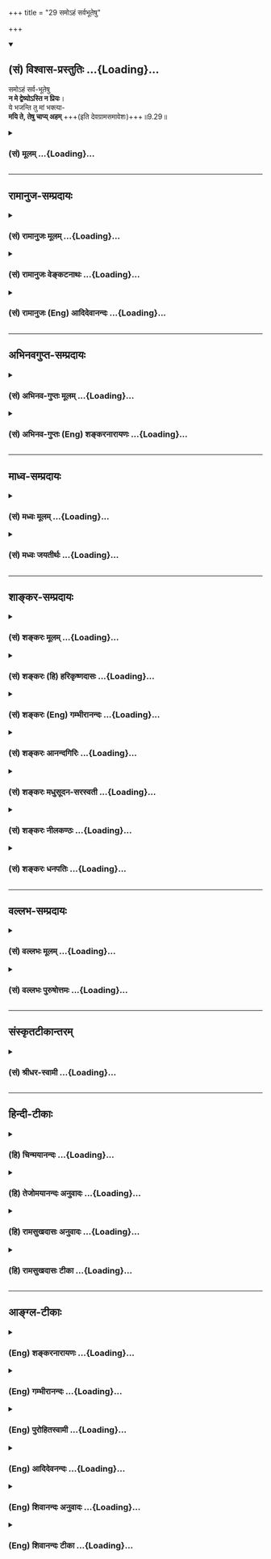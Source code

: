 +++
title = "29 समोऽहं सर्वभूतेषु"

+++
<div class="js_include" newlevelforh1="2" title="(सं) विश्वास-प्रस्तुतिः" unfilled url="/mahAbhAratam/vyAsaH/shlokashaH/06-bhIShma-parva/03-bhagavad-gItA-parva/saMskRtam/vishvAsa-prastutiH/09_rAja-vidyA-rAja-guhy/29_samo-haM_sarvabhU.md">
<details open><summary><h2>(सं) विश्वास-प्रस्तुतिः ...{Loading}...</h2></summary>

समोऽहं सर्व-भूतेषु  
**न मे द्वेष्योऽस्ति न प्रियः**।  
ये भजन्ति तु मां भक्त्या-  
**मयि ते, तेषु चाप्य् अहम्** +++(इति देवग्रामसमावेशः)+++॥9.29॥
</details>
</div>
<div class="js_include collapsed" newlevelforh1="3" title="(सं) मूलम्" unfilled url="/mahAbhAratam/vyAsaH/shlokashaH/06-bhIShma-parva/03-bhagavad-gItA-parva/saMskRtam/mUlam/09_rAja-vidyA-rAja-guhy/29_samo-haM_sarvabhU.md">
<details><summary><h3>(सं) मूलम् ...{Loading}...</h3></summary>

समोऽहं सर्वभूतेषु न मे द्वेष्योऽस्ति न प्रियः।  
ये भजन्ति तु मां भक्त्या मयि ते तेषु चाप्यहम्।।9.29।।
</details>
</div>


_________________
## रामानुज-सम्प्रदायः
<div class="js_include collapsed" newlevelforh1="3" title="(सं) रामानुजः मूलम्" unfilled url="/mahAbhAratam/vyAsaH/shlokashaH/06-bhIShma-parva/03-bhagavad-gItA-parva/saMskRtam/rAmAnujaH/mUlam/09_rAja-vidyA-rAja-guhy/29_samo-haM_sarvabhU.md">
<details><summary><h3>(सं) रामानुजः मूलम् ...{Loading}...</h3></summary>

।।9.29।। देवतिर्यङ्मनुष्यस्थावरात्मना स्थितेषु जातितः च आकारतः स्वभावतो
ज्ञानतः च अत्यन्तोत्कृष्टापकृष्टरूपेण वर्तमानेषु सर्वेषु **भूतेषु**
समाश्रयणीयत्वेन **समः अहम्** अयं जात्याकारस्वभावज्ञानादिभिः निकृष्ट इति
समाश्रयणे **न मे द्वेष्यः** अस्ति उद्वेजनीयतया न त्याज्यः अस्ति तथा
समाश्रितत्वातिरेकेण जात्यादिभिः अत्यन्तोत्कृष्टः अयम् इति तद्युक्ततया
समाश्रयणे **न** कश्चित् **प्रियः** अस्ति न संग्राह्यः अस्ति। अपि तु
अत्यर्थमत्प्रियत्वेन मद्भजनेन विना आत्मधारणालाभात् मद्भजनैकप्रयोजना **ये
मां** भजन्ते **ते** जात्यादिभिः उत्कृष्टाः अपकृष्टा वा
मत्समानगुणवद्यथासुखं मयि एव वर्तन्ते अहम् अपि तेषु मदुत्कृष्टेषु इव
वर्ते।

</details>
</div>
<div class="js_include collapsed" newlevelforh1="3" title="(सं) रामानुजः वेङ्कटनाथः" unfilled url="/mahAbhAratam/vyAsaH/shlokashaH/06-bhIShma-parva/03-bhagavad-gItA-parva/saMskRtam/rAmAnujaH/venkaTanAthaH/09_rAja-vidyA-rAja-guhy/29_samo-haM_sarvabhU.md">
<details><summary><h3>(सं) रामानुजः वेङ्कटनाथः ...{Loading}...</h3></summary>

  
  
।।9.29।। दुर्लभसुलभोत्कृष्टापकृष्टादिद्रव्यतारतम्यादशनेन स्वीकारःपत्रम्
\[9।26\] इति श्लोकेन प्रोक्तः तेन सौलभ्यमुक्तं भवति;यत्करोषि \[9।27\]
इत्यादिना क्रियमाणस्य सर्वस्य बुद्धिविशेषमात्रेण तदाराधनत्वसम्पत्त्या
तदेव दृढीकृतम् अथ भक्तियोगाधिकारिप्रशंसनपरेसमोऽहम् इति श्लोके तु
जात्याकारादितारतम्यानादरेण भक्तैः स्वस्यैकरस्यमुच्यते। तेन सौशील्यमुक्तं
भवति। कंसादिनिग्रहादक्रूराद्यनुग्रहात्तत्कुरुष्व मदर्पणम्
\[9।27\]मामुपैष्यसि \[9।28\] इत्याद्युक्तेश्च जाता रागद्वेषशङ्का
प्रतिक्षेप्येत्यभिप्रायेणाह -- ममेति। अहंशब्दोऽत्र स्वेतरव्यवच्छेदपर
इत्यभिप्रायेणअतिलोकमित्युक्तम्। समोऽहम् इत्यस्य प्रतिशिरोभूतं वैषम्यं
सर्वशब्देन विवक्षितमित्यभिप्रायेणाहदेवेति। जातितः
देवत्वमनुष्यत्वब्राह्मणत्वक्षत्रियत्वादेःआकारतः
अभिरूपस्त्रीत्वपुंस्त्वसमविषमाङ्गत्वादेः। वक्ष्यति हियेऽपि स्युः
पापयोनयः। स्त्रियो वैश्यास्तथा शूद्राः \[9।32\] इति। स्वभावतः इत्यनेन
सात्त्विकराजसत्वादिकं विवक्षितम्। देवादीनां भगवत्समाश्रयणंतदुपर्यपि
बादरायणः सम्भवात् \[ब्र.सू.1।3।26\] इत्यधिकरणे समर्थितम् तिरश्चामपि
गजेन्द्रवानरेन्द्रादिषु पुण्याधिक्यनिबन्धनज्ञानविशेषवत्सु प्रथितम्।
तस्मात्तिर्यगधिकरणाविरोधः। स्थावरेष्वपि शापादिजातेषु क्वचिज्ज्ञानं
महर्षयः कथयन्ति। ततश्च मनोवृत्तिरूपं समाश्रयणं तत्रापि सम्भवेदेव। न मे
द्वेष्योऽस्ति न प्रियः इत्यस्य प्रतिषेधस्य प्रसङ्गसाकाङ्क्षत्वात्
जात्यादिभिर्निकर्षोत्कर्षौ प्रतिषेध्यप्रसञ्जकतयोक्तावित्याहअयमिति।
तद्द्वेष्यत्वप्रियत्वे हि त्याज्यात्याज्यत्वसङ्ग्राह्यत्वार्थे इति
तन्निषेधात्तन्निषेधः फलित इत्यभिप्रायेणोक्तम्उद्वेजनीयतया न
त्याज्योऽस्तीति;न सङ्ग्राह्योऽस्तीति च।
समाश्रयणाधीनप्रियत्वप्रतिषेधभयात्समाश्रितत्वातिरेकेणेत्युक्तम्। यदि; न
प्रियत्वहेतुतया प्रसिद्धाज्जात्यादिभिरुत्कर्षात्प्रियत्वम्; कुतस्तर्हि
यदि न कुतश्चित्;स च मम प्रियः इत्यादिविरोध इति शङ्कानिराकरणार्थस्तुशब्द
इत्यभिप्रायेणाहअपित्विति। भक्त्या भजन्ति इत्यनयोः
पौनरुक्त्यपरिहारायान्वयमाहअत्यर्थेति। ये
इत्येतदुत्कर्षापकर्षानियमाभिप्रायमित्याहते जात्यादिभिरिति।
तुल्यानामिवान्योन्यमैकरस्यमिहमयि इत्यादिना
विवक्षितमित्यभिप्रायेणोक्तंमत्समानगुणवद्यथासुखमिति। ननु स्वामित्वेन
त्वामनुसन्धाय भजतां कथं त्वयि समानगुणवद्वृत्तिरित्यस्योत्तरंतेषु
चाप्यहम् इत्यनेनोच्यत इत्यभिप्रायेणाहअहमपीति। सौशील्यातिरेकतो
मत्तोऽप्युत्कृष्टानिवाहंशिरसा देवः प्रतिगृह्णाति \[म.भा.12।343।64\]
इत्युक्तप्रक्रियया सम्भावयामि ततश्च ते
मत्परमेश्वरत्वाद्यनुसन्धाननिबन्धनसाध्वसविधुराः सुखं मां सेवन्त इति भावः।
अहं च ते चान्योन्यं पित्रादिष्विव न्यस्तभरा इति पिण्डितार्थः।
स्वजातिप्रतिनियतधर्मैर्भजनान्नापकृष्टजातिनिर्देशविरोधः।  
  

</details>
</div>
<div class="js_include collapsed" newlevelforh1="3" title="(सं) रामानुजः (Eng) आदिदेवानन्दः" unfilled url="/mahAbhAratam/vyAsaH/shlokashaH/06-bhIShma-parva/03-bhagavad-gItA-parva/saMskRtam/rAmAnujaH/english/AdidevAnandaH/09_rAja-vidyA-rAja-guhy/29_samo-haM_sarvabhU.md">
<details><summary><h3>(सं) रामानुजः (Eng) आदिदेवानन्दः ...{Loading}...</h3></summary>

9.29 Being a refuge for all, I am the same to all creation, be they gods, animals, men or immovables, who exist differentiated from the highest to the lowest according to their birth, form, nature and knowledge. With regard to those seeking refuge, none is hateful because of inferiority in status by birth, form, nature, knowledge etc. No one is discarded as an object of odium. Likewise, it is not that one who has resorted to Me is dear to Me on account of any consideration like birth,
status etc. That he has taken refuge in Me is the only consideration.
The meaning is no one is accepted as a refuge for reasons like birth.
But those who worship Me as their sole objective I like, because I am exceedingly dear to them, and because they find it impossible to sustain themselves without My worship. So they abide in Me, irrespective of whether they are exalted or humble by birth etc. They abide in Me, as if they possess alities eal to Mine. I also abide in them, as if they are My superiors. Moreover:

</details>
</div>


_________________
## अभिनवगुप्त-सम्प्रदायः
<div class="js_include collapsed" newlevelforh1="3" title="(सं) अभिनव-गुप्तः मूलम्" unfilled url="/mahAbhAratam/vyAsaH/shlokashaH/06-bhIShma-parva/03-bhagavad-gItA-parva/saMskRtam/abhinava-guptaH/mUlam/09_rAja-vidyA-rAja-guhy/29_samo-haM_sarvabhU.md">
<details><summary><h3>(सं) अभिनव-गुप्तः मूलम् ...{Loading}...</h3></summary>

।।9.29 -- 9.31।। सम इत्यादि प्रणश्यतीत्यन्तम्। प्रतिजाने इति।
युक्तियुक्तोऽयमर्थो भगवत्प्रतिज्ञातत्वात् सुष्ठुतमां दृढो भवति।

</details>
</div>
<div class="js_include collapsed" newlevelforh1="3" title="(सं) अभिनव-गुप्तः (Eng) शङ्करनारायणः" unfilled url="/mahAbhAratam/vyAsaH/shlokashaH/06-bhIShma-parva/03-bhagavad-gItA-parva/saMskRtam/abhinava-guptaH/english/shankaranArAyaNaH/09_rAja-vidyA-rAja-guhy/29_samo-haM_sarvabhU.md">
<details><summary><h3>(सं) अभिनव-गुप्तः (Eng) शङ्करनारायणः ...{Loading}...</h3></summary>

9.29 See Comment under 9.31

</details>
</div>


_________________
## माध्व-सम्प्रदायः
<div class="js_include collapsed" newlevelforh1="3" title="(सं) मध्वः मूलम्" unfilled url="/mahAbhAratam/vyAsaH/shlokashaH/06-bhIShma-parva/03-bhagavad-gItA-parva/saMskRtam/madhvaH/mUlam/09_rAja-vidyA-rAja-guhy/29_samo-haM_sarvabhU.md">
<details><summary><h3>(सं) मध्वः मूलम् ...{Loading}...</h3></summary>

।।9.29।। तर्हि स्नेहादिमत्त्वादल्पभक्तस्यापि कस्यचिद्बहुफलं ददासि;
विपरीतस्यापि कस्यचिद्विपरीतमित्यत आह -- समोऽहमिति। तर्हि न
भक्तिप्रयोजनमित्यत आह -- ये भजन्तीति। मयि ते तेषु चाप्यहमिति; मम ते वशाः
तेषामहं वश इति। उक्तं च पैङ्गिखिलेषु -- ये वै भजन्ते परमं पुमांसं तेषां
वशः स तु मे मद्वशाश्च,इति। तद्वशा एव ते सर्वदा; तथापि
बुद्धिपूर्वाबुद्धिपूर्वकत्वेन भेदः; उद्धवादिवच्छिशुपालादिवच्च। तच्चोक्तं
तत्रैव -- अबुद्धिपूर्वाद्यो वशस्तस्य ध्यानात्पुनर्वशो भवते बुद्धिपूर्वम्
इति।

</details>
</div>
<div class="js_include collapsed" newlevelforh1="3" title="(सं) मध्वः जयतीर्थः" unfilled url="/mahAbhAratam/vyAsaH/shlokashaH/06-bhIShma-parva/03-bhagavad-gItA-parva/saMskRtam/madhvaH/jayatIrthaH/09_rAja-vidyA-rAja-guhy/29_samo-haM_sarvabhU.md">
<details><summary><h3>(सं) मध्वः जयतीर्थः ...{Loading}...</h3></summary>

।।9.29।। भक्तप्रियत्वमुक्त्वा तद्विरुद्धं सर्वत्र साम्यं कथमुच्यते इत्यत
आह **तर्ही**ति। यदि त्वं भक्तप्रियः तदा द्वेष्योऽप्रियश्च स्याः; ततश्च
भक्तेषु द्वेषिषु यथासङ्ख्यं स्नेहद्वेषवत्त्वादल्पभक्तस्यापि
कस्यचिद्बहुफलं सुखरूपं ददासि; विपरीतस्याल्पद्वेषिणोऽपि कस्यचिद्बहुफलं
दुःखरूपं ददासीत्याद्यापद्यते; राजादिषु तथा दर्शनात्; तथा च
वैषम्यनैर्घृण्ये तवेति शङ्कार्थः; पूर्वार्धेनैव शङ्कायाः
परिहृतत्वात्किमुत्तरार्धेनेत्यत आह -- **तर्ही**ति। अहं हि सर्वभूतेषु
समः; न वैषम्यादिमान् यतो मे तदीयं द्वेषमपेक्ष्याधिकं द्वेष्यो नास्ति;
तदीयां भक्तिमपेक्ष्याधिकं प्रियश्च नास्तीति भगवतोक्तेऽपि विपरीतमर्थं
गृहीत्वा शङ्कते। यदि ते प्रियो नास्ति तर्हि न भक्तिः प्रयोजनं,फलस्य। तथा
चोक्तविरोध इति भावः। मयि ते तेषु चाप्यहम् इत्येतन्न फलं
स्वभावसिद्धत्वादित्यत आह -- **मयी**ति। इत्यस्येत्यर्थ इति योजना। कुत
एतत् इत्यत आह -- **उक्तं चे**ति। मम ते वशा इत्येतदपि तादृगेव;
भजनाभावेऽपि तद्वशत्वस्वाभाव्यादित्यत आह **तदि**ति। यद्यपीति शेषः। अत्र
दृष्टान्तं प्रमाणं चाह -- **उद्धवादिवदि**ति। अबुद्धिपूर्वं यो वशः सः।

</details>
</div>


_________________
## शाङ्कर-सम्प्रदायः
<div class="js_include collapsed" newlevelforh1="3" title="(सं) शङ्करः मूलम्" unfilled url="/mahAbhAratam/vyAsaH/shlokashaH/06-bhIShma-parva/03-bhagavad-gItA-parva/saMskRtam/shankaraH/mUlam/09_rAja-vidyA-rAja-guhy/29_samo-haM_sarvabhU.md">
<details><summary><h3>(सं) शङ्करः मूलम् ...{Loading}...</h3></summary>

।।9.29।। --,**समः** तुल्यः **अहं सर्वभूतेषु। न मे द्वेष्यः अस्ति न
प्रियः।** अग्निवत् अहम् -- दूरस्थानां यथा अग्निः शीतं **न** अपनयति;
समीपम् उपसर्पतां अपनयति तथा अहं भक्तान् अनुगृह्णामि; न इतरान्। **ये
भजन्ति तु माम्** ईश्वरं **भक्त्या मयि ते** -- स्वभावत एव; न मम
रागनिमित्तम् मयि वर्तन्ते। **तेषु च अपि अहं** स्वभावत एव वर्ते; न
इतरेषु। न एतावता तेषु द्वेषो मम्।। श्रृणु मद्भक्तेर्माहात्म्यम् --,

</details>
</div>
<div class="js_include collapsed" newlevelforh1="3" title="(सं) शङ्करः (हि) हरिकृष्णदासः" unfilled url="/mahAbhAratam/vyAsaH/shlokashaH/06-bhIShma-parva/03-bhagavad-gItA-parva/saMskRtam/shankaraH/hindI/harikRShNadAsaH/09_rAja-vidyA-rAja-guhy/29_samo-haM_sarvabhU.md">
<details><summary><h3>(सं) शङ्करः (हि) हरिकृष्णदासः ...{Loading}...</h3></summary>

।।9.29।। ( यदि कहो कि ) तब तो भगवान् रागद्वेषसे युक्त हैं क्योंकि वे
भक्तोंपर ही अनुग्रह करते हैं दूसरोंपर नहीं करते; तो यह कहना ठीक नहीं है
--, मैं सभी प्राणियोंके प्रति समान हूँ; मेरा न तो ( कोई ) द्वेष्य है और
न ( कोई ) प्रिय है। मैं अग्निके समान हूँ। जैसे अग्नि अपनेसे दूर रहनेवाले
प्राणियोंके शीतका निवारण नहीं करता; पास आनेवालोंका ही करता है; वैसे ही
मैं भक्तोंपर अनुग्रह किया करता हूँ; दूसरों पर नहीं। जो ( भक्त ) मुझ
ईश्वरका प्रेमपूर्वक भजन करते हैं; वे मुझमें स्वभावसे ही स्थित हैं; कुछ
मेरी आसक्तिके कारण नहीं औरमैं भी स्वभावसेही उनमें स्थित हूँ; दूसरोंमें
नहीं। परन्तु इतनेहीसे यह बात नहीं है कि मेरा उनमें ( दूसरोंमें ) द्वेष
है।

</details>
</div>
<div class="js_include collapsed" newlevelforh1="3" title="(सं) शङ्करः (Eng) गम्भीरानन्दः" unfilled url="/mahAbhAratam/vyAsaH/shlokashaH/06-bhIShma-parva/03-bhagavad-gItA-parva/saMskRtam/shankaraH/english/gambhIrAnandaH/09_rAja-vidyA-rAja-guhy/29_samo-haM_sarvabhU.md">
<details><summary><h3>(सं) शङ्करः (Eng) गम्भीरानन्दः ...{Loading}...</h3></summary>

9.29 Aham, I; am samah, impartial, eal; sarva-bhutesu, towards all
beings; me, to Me; na asti, there is none; dvesyah, detestable; na,
none; priyah, dear. I am like fire: As fire does not ward off cold from
those who are afar, but removes it from those who apporach, near,
similarly I favour the devotees, not others. Tu, but; ye, those who
approach near, similarly I favour the devotees, not others. Tu, but; ye,
those who; bhajanti, worship Me, God; bhaktya, with devotion; te they;
exist mayi, in Me-by their very nature; \['Their mind becomes fit for My
manifestation, as it has been purified by following the virtuous
path.'\] they do not exist in Me because of My love, Ca, and; aham, I;
api, too; naturally exist tesu, in them, not in others. Thus there is no
hatred towards them (the latter). 'Listen to the greatness of devotion
to Me:'

</details>
</div>
<div class="js_include collapsed" newlevelforh1="3" title="(सं) शङ्करः आनन्दगिरिः" unfilled url="/mahAbhAratam/vyAsaH/shlokashaH/06-bhIShma-parva/03-bhagavad-gItA-parva/saMskRtam/shankaraH/AnandagiriH/09_rAja-vidyA-rAja-guhy/29_samo-haM_sarvabhU.md">
<details><summary><h3>(सं) शङ्करः आनन्दगिरिः ...{Loading}...</h3></summary>

।।9.29।। भगवतो रागद्वेषवत्त्वेनानीश्वरत्वमाशङ्क्य परिहरति --
**रागेत्यादिना।** तर्हि भगवद्भजनमकिंचित्करमित्याशङ्क्याह --
**अग्निवदिति।** तत्प्रपञ्चयति -- **यथेति।**
भक्तानभक्तांश्चानुगृह्णतोऽननुगृह्णतश्च भगवतो न कथं
रागादिमत्त्वमित्याशङ्क्याह -- **ये भजन्तीति।** ये वर्णाश्रमादिधर्मैर्मां
भजन्ति ते तेनैव भजनेनाचिन्त्यमाहात्म्येन परिशुद्धबुद्धयो मयि मत्समीपे
वर्तन्ते मदभिव्यक्तियोग्यचित्ता भवन्ति। तुशब्दोऽस्य विशेषस्य
द्योतनार्थः। तेषु च समीपे तेषामहमपि स्वभावतो वर्तमानस्तदनुग्रहपरो भवामि।
यथा व्यापकमपि सावित्रं तेजः स्वच्छे दर्पणादौ प्रतिफलति तथा
परमेश्वरोऽवर्जनीयतया भक्तिनिरस्तसमस्तकलुषसत्त्वेषु पुरुषेषु संनिधत्ते
दैवीं प्रकृतिमाश्रिता मां भजन्तीत्युक्तत्वादित्यर्थः।

</details>
</div>
<div class="js_include collapsed" newlevelforh1="3" title="(सं) शङ्करः मधुसूदन-सरस्वती" unfilled url="/mahAbhAratam/vyAsaH/shlokashaH/06-bhIShma-parva/03-bhagavad-gItA-parva/saMskRtam/shankaraH/madhusUdana-sarasvatI/09_rAja-vidyA-rAja-guhy/29_samo-haM_sarvabhU.md">
<details><summary><h3>(सं) शङ्करः मधुसूदन-सरस्वती ...{Loading}...</h3></summary>

।।9.29।। यदि भक्तानेवानुगृह्णासि नाभक्तान् ततो रागद्वेषवत्त्वेन कथं
परमेश्वरः स्यादिति नेत्याह -- सर्वेषु प्राणिषु समस्तुल्योऽहं सद्रूपेण
स्फुरणरूपेणानन्दरूपेण च स्वाभाविकेनौपाधिकेन चान्तर्यामित्वेन। अतो न मम
द्वेषविषयः प्रीतिविषयो वा कश्चिदस्ति सावित्रस्येव गगनमण्डलव्यापिनः
प्रकाशस्य। तर्हि कथं भक्ताभक्तयोः फलवैषम्यं तत्राह -- ये भजन्ति तु ये तु
भजन्ति सेवन्ते मां सर्वकर्मसमर्पणरूपया भक्त्या। अभक्तापेक्षया भक्तानां
विशेषद्योतनार्थस्तुशब्दः। कोऽसौ मयि ते ये मदर्पितैर्निष्कामैः कर्मभिः
शोधितान्तःकरणास्ते निरस्तसमस्तरजस्तमोमलस्य
सत्त्वोद्रेकेणातिस्वच्छस्यान्तःकरणस्य सदा मदाकारां
वृत्तिमुपनिषन्मानेनोत्पादयन्तो मयि वर्तन्ते। अहमप्यतिस्वच्छायां
तदीयचित्तवृत्तौ प्रतिबिम्बतस्तेषु वर्ते। चकारोऽवधारणार्थः। त एव मयि
तेष्वेवाहमिति। स्वच्छस्य हि द्रव्यस्यायमेव स्वभावो येन संबध्यते तदाकारं
गृह्णातीति। स्वच्छद्रव्यसंबद्धस्य च वस्तुन एष एव स्वभावो यत्तत्र
प्रतिफलतीति। तथा अस्वच्छद्रव्यस्याप्येष एव स्वभावो
यत्स्वसंबद्धस्याप्याकंर न गृह्णातीति। अस्वच्छद्रव्यसंबद्धस्य च वस्तुन एष
एव स्वभावो यत्तत्र न प्रतिफलतीति। यथा हि सर्वत्र विद्यमानोऽपि सावित्रः
प्रकाशः स्वच्छे दर्पणादावेवाभिव्यज्यते न त्वस्वच्छे घटादौ। तावता न
दर्पणे रज्यति न वासौ द्वेष्टि घटं; एवं सर्वत्र समोऽपि स्वच्छे
भक्तचित्तेऽभिव्यज्यमानोऽस्वच्छे चाभक्तचित्तेऽनभिव्यज्यमानोऽहं न रज्यामि
कुत्रचित्। न वा द्वेष्मि कंचित्। सामग्रीमर्यादया जायमानस्य
कार्यस्यापर्यनुयोज्यत्वात् वह्निवत्कल्पतरुवच्चावैषम्यं व्याख्येयम्।

</details>
</div>
<div class="js_include collapsed" newlevelforh1="3" title="(सं) शङ्करः नीलकण्ठः" unfilled url="/mahAbhAratam/vyAsaH/shlokashaH/06-bhIShma-parva/03-bhagavad-gItA-parva/saMskRtam/shankaraH/nIlakaNThaH/09_rAja-vidyA-rAja-guhy/29_samo-haM_sarvabhU.md">
<details><summary><h3>(सं) शङ्करः नीलकण्ठः ...{Loading}...</h3></summary>

।।9.29।। यतो भक्तानेवानुगृह्णाति नेतरानित्यतो रागद्वेषवान्भगवानित्यत आह
-- **समोऽहमिति।** यथाग्निः रागादिशून्योऽपि समीपस्थानामेव शीतं नाशयति न
दूरस्थानां तद्वत्सर्वत्र समोऽप्यहं शरणागतानामेव बन्धं नाशयामि
नान्येषामित्यर्थः। अतो मम न रागद्वेषाविति भावः। मयि ते तेषु चाप्यहम्।
भक्ता अनन्यशरणतया मय्येव वर्तन्ते अहमपि तेष्वेव वर्ते। अभक्तचित्तानां
रागाद्याक्रान्तत्वेन तत्र मम विशेषतोऽभिव्यक्तिर्नास्तीति भावः।

</details>
</div>
<div class="js_include collapsed" newlevelforh1="3" title="(सं) शङ्करः धनपतिः" unfilled url="/mahAbhAratam/vyAsaH/shlokashaH/06-bhIShma-parva/03-bhagavad-gItA-parva/saMskRtam/shankaraH/dhanapatiH/09_rAja-vidyA-rAja-guhy/29_samo-haM_sarvabhU.md">
<details><summary><h3>(सं) शङ्करः धनपतिः ...{Loading}...</h3></summary>

।।9.29।। ननु मोक्षादिदानेन भक्ताननुह्णतस्तददानेनाभक्तानननुगृह्णतस्त्व
वैषम्यमिति चेत्तत्राह -- सम इति। अहं परमात्मा सच्चिदानन्दघनः सर्वभूतेषु
ब्रह्मादिस्तम्ब पर्यन्वेष समः समानः। यतो मम द्वेषविषयः कश्चितपि न भवति
रागाविषयश्च। एवं तर्हि कथं भक्ताननुगृह्णासि नेतरानिति तरह -- य इति।
तुशब्दः शङ्काव्यवच्छेदार्थः। यता सवितृप्रकाशः स्वच्छास्वच्छातर्पणेषु
समोऽपि स्वच्छेषु विशेषेण वर्तते नास्वच्छेषु। यथा वह्निः सर्वसमोऽपि
सन्निहितानां शीतं नाशयति नासन्निहितानाम्। यथावा कल्पवृक्षो
भक्ताननुगृह्णाति लाभक्तान्। एवं ये तु भक्त्या मां भजन्ते सेवन्ते ते
स्वभावतो मयि वर्तन्ते। मदाकाराकारितचित्तवृत्तयोऽनुग्रहभाजो
भवन्तीत्यर्थः। अहंच तेषु स्वभावत एव वर्ते तेषां चित्तवृत्तौ स्वभावादेव
प्रतिफलितोऽनुग्राहको भवामीत्यर्थः।

</details>
</div>


_________________
## वल्लभ-सम्प्रदायः
<div class="js_include collapsed" newlevelforh1="3" title="(सं) वल्लभः मूलम्" unfilled url="/mahAbhAratam/vyAsaH/shlokashaH/06-bhIShma-parva/03-bhagavad-gItA-parva/saMskRtam/vallabhaH/mUlam/09_rAja-vidyA-rAja-guhy/29_samo-haM_sarvabhU.md">
<details><summary><h3>(सं) वल्लभः मूलम् ...{Loading}...</h3></summary>

।।9.29।। ननु यदि भक्तेभ्य एव मुक्तिं ददासि नाभक्तेभ्यस्तर्हि तवापि किं
रागद्वेषादिकृतवैषम्यम् नहि नहीत्याह -- समोऽहमिति। सर्वभूतेषु उच्चनीचेषु
सम एव वर्त्तेऽहं न तु विषमः। समोऽस्मि मित्रे च रिपौ इति वाक्यात्। एवं
सत्यपि मां भक्त्या ये भजन्ति ते तु मयि मदाधाराः; अहं चापि तेषु
तदाधारोऽस्मि; इदं च भक्तिमाहात्म्यमेव ममाप्यस्वतन्त्रत्वमापादयति। तथा
चोक्तं भागवते \[9।4।6368\] भगवतैव -- साधवो हृदयं मह्यं साधूनां हृदयं
त्वहम्। अहं भक्तपराधीनो ह्यस्वतन्त्र इव द्विज।। वशे (वशी) कुर्वंति मां
भक्त्या सत्स्त्रियः सत्पतिं यथा।। इत्यादिना च। नच पुनरपि दोषतादवस्थ्यं
कल्पतरुस्वभावत्वात्। नहि कल्पतर्वादावनाश्रितानां कामाद्यसिद्ध्या वैषम्यं
वक्तुमुचितं तथा भगवत्यपीति बोध्यम्।

</details>
</div>
<div class="js_include collapsed" newlevelforh1="3" title="(सं) वल्लभः पुरुषोत्तमः" unfilled url="/mahAbhAratam/vyAsaH/shlokashaH/06-bhIShma-parva/03-bhagavad-gItA-parva/saMskRtam/vallabhaH/puruShottamaH/09_rAja-vidyA-rAja-guhy/29_samo-haM_sarvabhU.md">
<details><summary><h3>(सं) वल्लभः पुरुषोत्तमः ...{Loading}...</h3></summary>

  
  
।।9.29।। एवं कर्मसमर्पणेन तद्बन्धनिवृत्त्युक्त्या असमर्पकाणां च बन्ध एव
पर्यवसितस्तेन स्ववैषम्यमाशङ्कमानमाह -- समोऽहमिति। अहं सर्वभूतेषु समः। न
मे द्वेष्यः कोऽपि। न प्रियः। अत्रायं भावः -- स्वक्रीडार्थं सर्वभूतानि
मया सृष्टानि; अतस्तेषु सर्वेष्वहं समः ये
क्रीडार्थकत्वमज्ञात्वाऽन्यथाकर्मादिकर्तारो मयि विषमत्वं कुर्वन्ति;
अतस्तेषां त्वात्मदोषेणैव बन्धादिकं भवति ये तु मां भक्त्या स्नेहेन
क्रीडारूपं ज्ञात्वा भजन्ति ते स्वभजनात्मकधर्मेण मयि तिष्ठन्ति; तेष्वहं
तत्कृतितुष्टस्तिष्ठामि; तेन न वैषम्यमिति भावः।  
  

</details>
</div>


_________________
## संस्कृतटीकान्तरम्
<div class="js_include collapsed" newlevelforh1="3" title="(सं) श्रीधर-स्वामी" unfilled url="/mahAbhAratam/vyAsaH/shlokashaH/06-bhIShma-parva/03-bhagavad-gItA-parva/saMskRtam/shrIdhara-svAmI/09_rAja-vidyA-rAja-guhy/29_samo-haM_sarvabhU.md">
<details><summary><h3>(सं) श्रीधर-स्वामी ...{Loading}...</h3></summary>

।।9.29।। यदि भक्तेभ्य एव मोक्षं ददासि नाभक्तेभ्यश्च तर्हि तवापि किं
रागद्वेषादिकृतं वैषम्यमस्ति; नेत्याह **-- सम इति।** समोऽहं सर्वेष्वपि
भूतेषु। अतो मे मम प्रियश्च द्वेष्यश्च नास्त्येव। एवंसत्यपि ये मां भजन्ति
ते भक्ता मयि वर्तन्ते। अहमपि तेष्वनुग्राहकतया वर्ते। अयं भावः --
यथाग्नेः स्वसेवकेष्वेव तमःशीतादिदुःखमपाकुर्वतोऽपि न वैषभ्यं; यथावा
कल्पवृक्षस्य; तथैव भक्तपक्षपातिनोऽपि मम न वैषम्यं किंतु मद्भक्तेरेवं
महिमेति।

</details>
</div>


_________________
## हिन्दी-टीकाः
<div class="js_include collapsed" newlevelforh1="3" title="(हि) चिन्मयानन्दः" unfilled url="/mahAbhAratam/vyAsaH/shlokashaH/06-bhIShma-parva/03-bhagavad-gItA-parva/hindI/chinmayAnandaH/09_rAja-vidyA-rAja-guhy/29_samo-haM_sarvabhU.md">
<details><summary><h3>(हि) चिन्मयानन्दः ...{Loading}...</h3></summary>

।।9.29।। भूतमात्र में व्याप्त आत्मा एक ही है वही एक चैतन्य तत्त्व
प्राणिमात्र के अन्तकरण की भावनाओं एवं विचारों को प्रकाशित करता है। मैं
समस्त भूतों में सम हूँ। एक सूर्य जगत् की सभी वस्तुओं को प्रकाशित करता है
और उसकी किरणें सभी वस्तुओं की सतहों पर से परावर्तित होती हैं चाहे वह सतह
पाषाण की हो या किसी रत्न की। मुझे न कोई अप्रिय है और न कोई प्रिय यदि एक
ही आत्मा; श्रीकृष्ण और बुद्ध में; आचार्य शंकर और ईसामसीह में; एक पागल और
हत्यारे में तथा साधु और दुष्ट में रमती है तो क्या कारण है कि कोईकोई
पुरुष तो इस आत्मा को पहचान पाते हैं; जबकि अन्य लोग कृत्रिम कीटों के समान
जीवन जीते हैं भक्तिमार्ग की विवेचना करने वाले भावना प्रधान साहित्य में
उपर्युक्त वैषम्य का भावुक स्पष्टीकरण दिया जाता है। उनके अनुसार ईश्वर की
कृपा के कारण किन्हीं किन्हीं पुरुषों में दिव्यता अधिक मात्रा में
अभिव्यक्त होती है। यह स्पष्टीकरण उन लोगों के लिए पर्याप्त या सन्तोषजनक
हो सकता है; जो धर्मविषयक चर्चा में अपनी बौद्धिक क्षमता का अधिक उपयोग
नहीं करते हैं। परन्तु बुद्धिमान विचारी पुरुषों को यह स्पष्टीकरण असंगत
जान पड़ेगा; क्योंकि उस स्थिति में यह मानना पड़ेगा कि परमात्मा कुछ लोगों
के प्रति पक्षपात करते हैं। इस प्रकार की दोषपूर्ण व्याख्या का खण्डन और
शुद्ध तर्क संगत सिद्धांत का प्रतिपादन करते हुए भगवान् श्रीकृष्ण कहते हैं
कि आत्मा भूतमात्र में सदा एक समान भाव से स्थित है। उसके लिए शुभ और अशुभ
का भेदभाव नहीं है आत्मा को किसी प्राणी के प्रति न प्रेम विशेष है और न
किसी अन्य के प्रति द्वेष। इसका अर्थ यह नहीं समझना चाहिए कि आत्मा कोई
शक्तिहीन जड़ तत्त्व है। सूर्य की उपमा द्वारा इस श्लोक का आशय सम्यक्
प्रकार से समझा जा सकता है। यद्यपि एक ही सूर्य जगत् की विविध प्रकार की
वस्तुओं पर प्रतिबिम्बत या परावर्तित होता है; तथापि यह भी सत्य है कि
परावर्तित प्रकाश की स्पष्टता एवं प्रखरता परावर्तन के माध्यम की सतह के
गुणों पर निर्भर करेगी। एक खुरदरे पाषाण पर प्रकाश की न्यूनतम मात्रा
परावर्तित होगी; जबकि स्वच्छ चमकीले दर्पण पर सम्भवत सर्वाधिक होगी। इस भेद
के कारण सूर्य पर यह आरोप नहीं लगाया जा सकता कि उसे दर्पण के प्रति विशेष
प्रेम है और पाषाण के प्रति घृणा। इस उपमा को आन्तरिक जीवन में लागू करके
देखें; तो यह स्पष्ट होगा कि यदि स्वर्णिमहृदय के कुछ विरले लोगों में
आध्यात्मिक सौन्दर्य एवं सार्मथ्य अधिक मात्रा में व्यक्त होती है और अनेक
पाषाणी हृदयों के व्यक्तियों में रंचमात्र भी नहीं; तो इसका कारण विभिन्न
उपाधियां हैं; और न कि आत्मा। आत्मा न किसी को वरीयता देता है और न किसी के
प्रति उसका पूर्वाग्रह ही है। हमें जो विषमता अनुभव होती है; वह सर्वथा
प्रकृति के नियमानुसार ही है। प्रथम पंक्ति में परमात्मा का पक्षपातरहित
स्वरूप दिखाया; और फिर कहते हैं कि; परन्तु जो मुझे भक्तिपूर्वक भजते हैं;
वे मुझमें और मैं भी उनमें हूँ। इन दोनों पंक्तियों में विरोधाभास
प्रत्यक्ष होते हुए भी वास्तविकता ऐसी नहीं हैं। यह सत्य है कि परमात्मा को
किसी से राग या द्वेष नहीं है; किन्तु लोगों का उनके प्रति अवश्य ही राग या
द्वेष हो सकता है। जिन्हें ईश्वर से प्रेम है; वे लोग उनके समीप पहुँचना
चाहते हैं और अन्य लोग उनसे दूर ही रहते हैं। इस प्रकार जो भक्तिपूर्वक
परमात्मा की पूजा करते हैं वे अन्त में अपने पूज्य और ध्येय को आत्मस्वरूप
में साक्षात् अनुभव करते हैं; अर्थात् उन्हें यह ज्ञान होता है कि वास्तव
में वे परमात्मस्वरूप से एक ही हैं; भिन्न नहीं। जो मुझे भक्तिपूर्वक भजते
हैं प्रारम्भ में इसका अर्थ कर्मकाण्डीय पूजा के विविध विधान से समझा जा
सकता है। उसके आध्यात्मिक अभिप्राय को समझने के लिए सूक्ष्म और गम्भीर
अध्ययन की आवश्यकता है। मूलत पूजा वह साधन प्रकिया है; जिसके द्वारा
सम्पूर्ण वृत्तिरूपी सैन्य को संगठित करके उन्हें ध्यान के दिव्य ध्येय की
ओर प्रवृत्त किया जाता है। इसमें प्रयत्न यह होता है कि ध्येय सत्य के साथ
पूर्ण तादात्म्य; पूर्ण एकत्व स्थापित हो जाय। यह साधना भक्तिपूर्वक करने
से भक्त भगवान् से; ध्याता ध्येय से तद्रूप हो जाता है। इस अभिप्राय को
ध्यान में रखकर इस श्लोक का पुन अध्ययन करने पर भगवान् के सैद्धांतिक कथन
का अर्थ स्पष्ट हो जाता है। यद्यपि सत्स्वरूप आत्मा को किसी से कोई पक्षपात
नहीं है; परन्तु किन्हींकिन्हीं शुद्धांतकरण के भक्तजनों में अपने
परमात्मस्वरूप की पहचान के कारण इस दिव्यत्व की अभिव्यक्ति होती है। अनात्म
उपाधियों के साथ आत्मबुद्धि से अत्यधिक आसक्ति के कारण जीव पूर्णत्व के
आनन्द का अनुभव नहीं कर पाता है। परन्तु जब इस आसक्ति और बहिर्मुखी
प्रवृत्तियों का वह परित्याग कर देता है; तब ज्ञान प्राप्ति का अधिकारी बन
कर अपने आत्मस्वरूप के साथ एकरूप हो जाता है। मनुष्य के मन की स्थिति उसके
बद्धत्व या मुक्तत्व का द्योतक है। बहिर्मुखी मन अनित्य विषयों में सुख की
खोज करते हुए उनसे बँध जाता है और सदा दुख और निराशा के कारण कराहता रहता
है जबकि वही मन अन्तर्मुखी होकर आत्मचिन्तन के द्वारा आत्मानुभव को प्राप्त
करता है। शीतकाल में अपने कमरे के अन्दर बैठकर कोई व्यक्ति अत्यधिक शीत का
अनुभव करता है; जबकि अन्य व्यक्ति बाहर सूर्य की खुली धूप में बैठकर सूर्य
की उष्णता का आनन्द लेता है। सूर्य को बाहर बैठे व्यक्ति से न प्रेम है और
न कमरे में बैठे व्यक्ति से कोई द्वेष। इस श्लोक की भाषा में हम कह सकते
हैं कि बाहर धूप में बैठे लोग सूर्य से अनुग्रहीत हैं और अन्य लोग उसकी
कृपा से वंचित हैं। किसी भी स्थान पर गीता मनुष्य को परिस्थितियों के सामने
अथवा अपनी दुर्बलता और अयोग्यता के समक्ष आत्मसमर्पण करने को प्रेरित नहीं
करती यह गीताशास्त्र कर्तव्य कर्म और आशावादी प्रयत्नों को प्रोत्साहित
करने वाला है जो इस पर बल देता है कि मनुष्य अपनी दुर्बलताओं एवं
परिस्थितियों का स्वामी है; दास नहीं। क्या आत्मसाक्षात्कार का मार्ग केवल
साधु पुरुषों के लिए ही उपलब्ध है भगवान् इस भक्ति के माहात्म्य को बताते
हुए कहते हैं --

</details>
</div>
<div class="js_include collapsed" newlevelforh1="3" title="(हि) तेजोमयानन्दः अनुवादः" unfilled url="/mahAbhAratam/vyAsaH/shlokashaH/06-bhIShma-parva/03-bhagavad-gItA-parva/hindI/tejomayAnandaH/anuvAdaH/09_rAja-vidyA-rAja-guhy/29_samo-haM_sarvabhU.md">
<details><summary><h3>(हि) तेजोमयानन्दः अनुवादः ...{Loading}...</h3></summary>

।।9.29।। मैं समस्त भूतों में सम हूँ; न कोई मुझे अप्रिय है और न प्रिय;
परन्तु जो मुझे भक्तिपूर्वक भजते हैं, वे मुझमें और मैं भी उनमें हूँ।।

</details>
</div>
<div class="js_include collapsed" newlevelforh1="3" title="(हि) रामसुखदासः अनुवादः" unfilled url="/mahAbhAratam/vyAsaH/shlokashaH/06-bhIShma-parva/03-bhagavad-gItA-parva/hindI/rAmasukhadAsaH/anuvAdaH/09_rAja-vidyA-rAja-guhy/29_samo-haM_sarvabhU.md">
<details><summary><h3>(हि) रामसुखदासः अनुवादः ...{Loading}...</h3></summary>

।।9.29।। मैं सम्पूर्ण प्राणियोंमें समान हूँ। उन प्राणियोंमें न तो कोई
मेरा द्वेषी है और न कोई प्रिय है। परन्तु जो भक्तिपूर्वक मेरा भजन करते
हैं, वे मेरेमें हैं और मैं उनमें हूँ।

</details>
</div>
<div class="js_include collapsed" newlevelforh1="3" title="(हि) रामसुखदासः टीका" unfilled url="/mahAbhAratam/vyAsaH/shlokashaH/06-bhIShma-parva/03-bhagavad-gItA-parva/hindI/rAmasukhadAsaH/TIkA/09_rAja-vidyA-rAja-guhy/29_samo-haM_sarvabhU.md">
<details><summary><h3>(हि) रामसुखदासः टीका ...{Loading}...</h3></summary>

।।9.29।।***व्याख्या**--*'समोऽहं सर्वभूतेषु'--** मैं स्थावरजंगम आदि
सम्पूर्ण प्राणियोंमें व्यापकरूपसे और कृपादृष्टिसे सम हूँ। तात्पर्य है कि
मैं सबमें समानरूपसे व्यापक, परिपूर्ण हूँ --**'मया ततमिदं सर्वं
जगदव्यक्तमूर्तिना'** (गीता 9। 4), और मेरी सबपर समानरूपसे कृपादृष्टि
है--**'सुहृदं सर्वभूतानाम्'** (गीता 5। 29)।

</details>
</div>


_________________
## आङ्ग्ल-टीकाः
<div class="js_include collapsed" newlevelforh1="3" title="(Eng) शङ्करनारायणः" unfilled url="/mahAbhAratam/vyAsaH/shlokashaH/06-bhIShma-parva/03-bhagavad-gItA-parva/english/shankaranArAyaNaH/09_rAja-vidyA-rAja-guhy/29_samo-haM_sarvabhU.md">
<details><summary><h3>(Eng) शङ्करनारायणः ...{Loading}...</h3></summary>

9.29. I am the same in all beings; to Me none is hateful and none is dear; but whosoever worship Me with devotion, they are in Me and I am in them.

</details>
</div>
<div class="js_include collapsed" newlevelforh1="3" title="(Eng) गम्भीरानन्दः" unfilled url="/mahAbhAratam/vyAsaH/shlokashaH/06-bhIShma-parva/03-bhagavad-gItA-parva/english/gambhIrAnandaH/09_rAja-vidyA-rAja-guhy/29_samo-haM_sarvabhU.md">
<details><summary><h3>(Eng) गम्भीरानन्दः ...{Loading}...</h3></summary>

9.29 I am impartial towards all beings; to Me there is none detastable or none dear. But those who worship Me with devotion, they exist in Me,
and I too exist in them.

</details>
</div>
<div class="js_include collapsed" newlevelforh1="3" title="(Eng) पुरोहितस्वामी" unfilled url="/mahAbhAratam/vyAsaH/shlokashaH/06-bhIShma-parva/03-bhagavad-gItA-parva/english/purohitasvAmI/09_rAja-vidyA-rAja-guhy/29_samo-haM_sarvabhU.md">
<details><summary><h3>(Eng) पुरोहितस्वामी ...{Loading}...</h3></summary>

9.29 I am the same to all beings. I favour none, and I hate none. But those who worship Me devotedly, they live in Me, and I in them.

</details>
</div>
<div class="js_include collapsed" newlevelforh1="3" title="(Eng) आदिदेवनन्दः" unfilled url="/mahAbhAratam/vyAsaH/shlokashaH/06-bhIShma-parva/03-bhagavad-gItA-parva/english/AdidevanandaH/09_rAja-vidyA-rAja-guhy/29_samo-haM_sarvabhU.md">
<details><summary><h3>(Eng) आदिदेवनन्दः ...{Loading}...</h3></summary>

9.29 I am the same to all creation. There is none hateful or dear to Me.
But those who worship Me with devotin abide in Me and I do abide in them.

</details>
</div>
<div class="js_include collapsed" newlevelforh1="3" title="(Eng) शिवानन्दः अनुवादः" unfilled url="/mahAbhAratam/vyAsaH/shlokashaH/06-bhIShma-parva/03-bhagavad-gItA-parva/english/shivAnandaH/anuvAdaH/09_rAja-vidyA-rAja-guhy/29_samo-haM_sarvabhU.md">
<details><summary><h3>(Eng) शिवानन्दः अनुवादः ...{Loading}...</h3></summary>

9.29 The same am I to all beings; to Me there is none hateful or dear;
but those who worship Me with devotion are in Me and I am also in them.

</details>
</div>
<div class="js_include collapsed" newlevelforh1="3" title="(Eng) शिवानन्दः टीका" unfilled url="/mahAbhAratam/vyAsaH/shlokashaH/06-bhIShma-parva/03-bhagavad-gItA-parva/english/shivAnandaH/TIkA/09_rAja-vidyA-rAja-guhy/29_samo-haM_sarvabhU.md">
<details><summary><h3>(Eng) शिवानन्दः टीका ...{Loading}...</h3></summary>

9.29 समः the same; अहम् I; सर्वभूतेषु in all beings; न not; मे to Me;
द्वेष्यः hateful; अस्ति is; न not; प्रियः dear; ये who; भजन्ति worship;
तु but; माम् Me; भक्त्या with devotion; मयि in Me; ते they; तेषु in them; च and; अपि also; अहम् I.Commentary The Lord has an even outlook towards all. He regards all living beings alike. None He has condemned;
none has He favoured. He is the enemy of none. He is the partial lover of none. He does not favour some and frown on others. The egoistic man only has created a wide gulf between himself and the Supreme Being by his wrong attitude. The Lord is closer to him that his own breath;
nearer than his hands and feet.I am like fire. Just as fire removes cold from those who draw near it but does not remove the cold from those who keep away from it; even so I bestow My grace on My devotees; but not owing to any sort of attachment on My part. Just as the light of the sun; though pervading everywhere; is reflected only in a clean mirror but not in a pot; so also I; the Supreme Lord; present everywhere;
manifest Myself only in those persons from whose minds all kinds of impurities (which have accumulated there on account of ignorance) have been removed by their devotion.The sun has neither attachment for the mirror nor hatred for the pot. The Kalpavriksha has neither hatred nor love for people. It bestows the desired objects only on those who go near it. (Cf.VII.17XII.14and20)Now hear the glory of devotion to Me.

</details>
</div>
